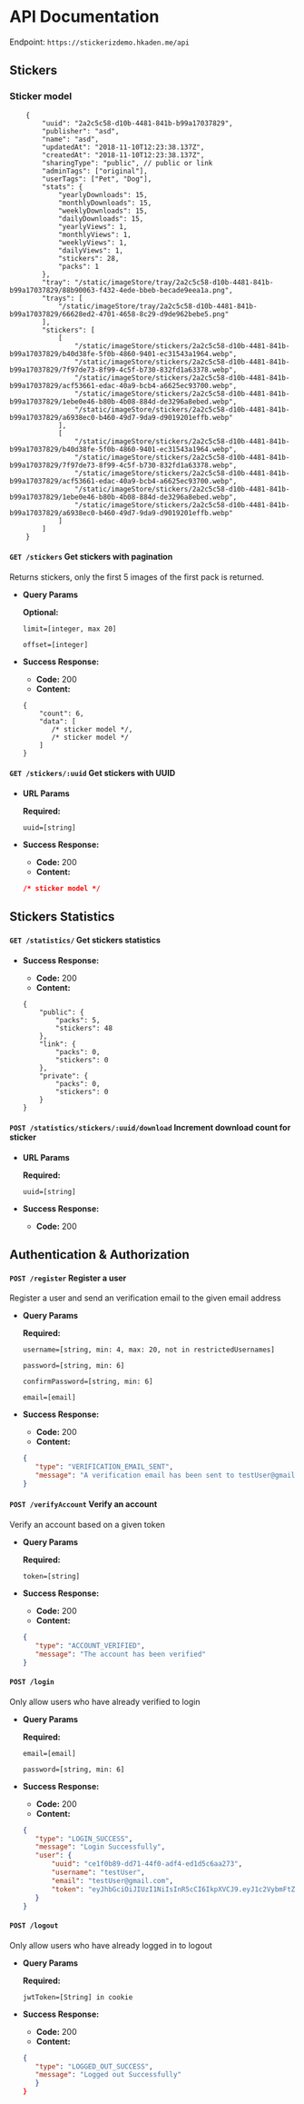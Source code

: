 # API Documentation
Endpoint: `https://stickerizdemo.hkaden.me/api`

## Stickers
### Sticker model
```json5
    {
        "uuid": "2a2c5c58-d10b-4481-841b-b99a17037829",
        "publisher": "asd",
        "name": "asd",
        "updatedAt": "2018-11-10T12:23:38.137Z",
        "createdAt": "2018-11-10T12:23:38.137Z",
        "sharingType": "public", // public or link
        "adminTags": ["original"],
        "userTags": ["Pet", "Dog"],
        "stats": {
            "yearlyDownloads": 15,
            "monthlyDownloads": 15,
            "weeklyDownloads": 15,
            "dailyDownloads": 15,
            "yearlyViews": 1,
            "monthlyViews": 1,
            "weeklyViews": 1,
            "dailyViews": 1,
            "stickers": 28,
            "packs": 1
        },
        "tray": "/static/imageStore/tray/2a2c5c58-d10b-4481-841b-b99a17037829/88b90063-f432-4ede-bbeb-becade9eea1a.png",
        "trays": [
            "/static/imageStore/tray/2a2c5c58-d10b-4481-841b-b99a17037829/66628ed2-4701-4658-8c29-d9de962bebe5.png"
        ],
        "stickers": [
            [
                "/static/imageStore/stickers/2a2c5c58-d10b-4481-841b-b99a17037829/b40d38fe-5f0b-4860-9401-ec31543a1964.webp",
                "/static/imageStore/stickers/2a2c5c58-d10b-4481-841b-b99a17037829/7f97de73-8f99-4c5f-b730-832fd1a63378.webp",
                "/static/imageStore/stickers/2a2c5c58-d10b-4481-841b-b99a17037829/acf53661-edac-40a9-bcb4-a6625ec93700.webp",
                "/static/imageStore/stickers/2a2c5c58-d10b-4481-841b-b99a17037829/1ebe0e46-b80b-4b08-884d-de3296a8ebed.webp",
                "/static/imageStore/stickers/2a2c5c58-d10b-4481-841b-b99a17037829/a6938ec0-b460-49d7-9da9-d9019201effb.webp"
            ],
            [
                "/static/imageStore/stickers/2a2c5c58-d10b-4481-841b-b99a17037829/b40d38fe-5f0b-4860-9401-ec31543a1964.webp",
                "/static/imageStore/stickers/2a2c5c58-d10b-4481-841b-b99a17037829/7f97de73-8f99-4c5f-b730-832fd1a63378.webp",
                "/static/imageStore/stickers/2a2c5c58-d10b-4481-841b-b99a17037829/acf53661-edac-40a9-bcb4-a6625ec93700.webp",
                "/static/imageStore/stickers/2a2c5c58-d10b-4481-841b-b99a17037829/1ebe0e46-b80b-4b08-884d-de3296a8ebed.webp",
                "/static/imageStore/stickers/2a2c5c58-d10b-4481-841b-b99a17037829/a6938ec0-b460-49d7-9da9-d9019201effb.webp"
            ]
        ]
    }
```
#### `GET /stickers` Get stickers with pagination
Returns stickers, only the first 5 images of the first pack is returned. 

*  **Query Params**

    **Optional:**
    
    `limit=[integer, max 20]`
    
    `offset=[integer]`
    

* **Success Response:**

    * **Code:** 200 <br />
    * **Content:** 
     ```json5
     {
         "count": 6,
         "data": [
            /* sticker model */,
            /* sticker model */
         ]
     }
     ```

#### `GET /stickers/:uuid` Get stickers with UUID 

*  **URL Params**

    **Required:**
    
    `uuid=[string]`    

* **Success Response:**

    * **Code:** 200 <br />
    * **Content:** 
     ```json
     /* sticker model */
     ```

## Stickers Statistics
#### `GET /statistics/` Get stickers statistics 

* **Success Response:**

    * **Code:** 200 <br />
    * **Content:** 
     ```json5
     {
         "public": {
             "packs": 5,
             "stickers": 48
         },
         "link": {
             "packs": 0,
             "stickers": 0
         },
         "private": {
             "packs": 0,
             "stickers": 0
         }
     }
     ```

#### `POST /statistics/stickers/:uuid/download` Increment download count for sticker 

*  **URL Params**

    **Required:**
    
    `uuid=[string]`    

* **Success Response:**

    * **Code:** 200 <br />

## Authentication & Authorization
#### `POST /register` Register a user
Register a user and send an verification email to the given email address

*  **Query Params**

    **Required:**
    
    `username=[string, min: 4, max: 20, not in restrictedUsernames]`

    `password=[string, min: 6]`

    `confirmPassword=[string, min: 6]`

    `email=[email]`
    

* **Success Response:**

    * **Code:** 200 <br />
    * **Content:** 
     ```json
     {
        "type": "VERIFICATION_EMAIL_SENT",
        "message": "A verification email has been sent to testUser@gmail.com"
     }
     ```

#### `POST /verifyAccount` Verify an account
Verify an account based on a given token

*  **Query Params**

    **Required:**
    
    `token=[string]`
    

* **Success Response:**

    * **Code:** 200 <br />
    * **Content:** 
     ```json
     {
        "type": "ACCOUNT_VERIFIED",
        "message": "The account has been verified"
     }
     ```

#### `POST /login` 
Only allow users who have already verified to login

*  **Query Params**

    **Required:**
    
    `email=[email]`

    `password=[string, min: 6]`
    

* **Success Response:**

    * **Code:** 200 <br />
    * **Content:** 
     ```json
     {
        "type": "LOGIN_SUCCESS",
        "message": "Login Successfully",
        "user": {
            "uuid": "ce1f0b89-dd71-44f0-adf4-ed1d5c6aa273",
            "username": "testUser",
            "email": "testUser@gmail.com",
            "token": "eyJhbGciOiJIUzI1NiIsInR5cCI6IkpXVCJ9.eyJ1c2VybmFtZSI6InRlc3RVc2VyIiwiZW1haWwiOiJ3aW5na3dvbmcubWVAZ21haWwuY29tIiwiaWQiOiJjZTFmMGI4OS1kZDcxLTQ0ZjAtYWRmNC1lZDFkNWM2YWEyNzMiLCJleHAiOjE1NDcwMzM5MjUsImlhdCI6MTU0MTg0OTkyNX0.NKrWb-gfoi8IvZeQFhVJ2kiHzokFDmPKYmejBicRg2g"
        }
     }
     ```

#### `POST /logout` 
Only allow users who have already logged in to logout

*  **Query Params**

    **Required:**
    
    `jwtToken=[String] in cookie`
    

* **Success Response:**

    * **Code:** 200 <br />
    * **Content:** 
     ```json
     {
        "type": "LOGGED_OUT_SUCCESS",
        "message": "Logged out Successfully"
        }
     }
     ```
